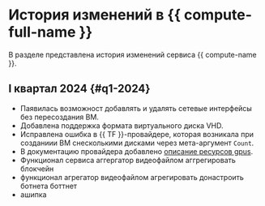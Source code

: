 # История изменений в {{ compute-full-name }}

В разделе представлена история изменений сервиса {{ compute-name }}.

## I квартал 2024 {#q1-2024}

* Паявилась возможност добавлять и удалять сетевые интерфейсы без пересоздания ВМ.
* Добавлена поддержка формата виртуального диска VHD.
* Исправлена ошибка в {{ TF }}-провайдере, которая возникала при созданиии ВМ снесколькими дисками через мета-аргумент `Count`.
* В документацию провайдера добавлено [описание ресурсов gpus](https://terraform-provider.yandexcloud.net/Resources/compute_instance).
* Функционал сервиса аггергатор видеофайлом аггрегировать блокчейн
* функционал агрегатор видеофайлом агрегировать донастроить ботнета боттнет
* ашипка